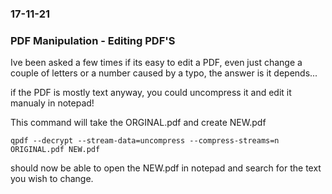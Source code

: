 ### 17-11-21
### PDF Manipulation - Editing PDF'S

Ive been asked a few times if its easy to edit a PDF, even just change a couple of letters or a number caused by a typo, the answer is it depends... 

if the PDF is mostly text anyway, you could uncompress it and edit it manualy in notepad!

This command will take the ORGINAL.pdf and create NEW.pdf

```text
qpdf --decrypt --stream-data=uncompress --compress-streams=n ORIGINAL.pdf NEW.pdf
```
should now be able to open the NEW.pdf in notepad and search for the text you wish to change.
